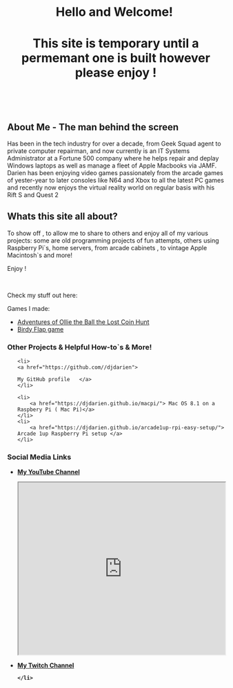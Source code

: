 <h1 style="text-align: center;">Hello and Welcome!&nbsp;</h1>

<h1 style="text-align: center;">This site is temporary until a permemant one is built however please enjoy !</h1>

<p><br></p>
<p><br></p>

<h2>About Me - The man behind the screen</h2>

<div class="fr-embedly " data-original-embed="<a href='https://netbytegames.s3.amazonaws.com/ollietheball/OllieTheBall_FinalAlpha054.zip' data-card-branding='0' class='embedly-card'></a>">
	<a href="https://netbytegames.s3.amazonaws.com/ollietheball/OllieTheBall_FinalAlpha054.zip" data-card-branding="0" class="embedly-card"></a>
</div>

<p id="isPasted">Has been in the tech industry for over a decade, from Geek Squad agent to private computer repairman, and now currently is an IT Systems Administrator at a Fortune 500 company where he helps repair and deplay Windows laptops as well as manage a fleet of Apple Macbooks  via JAMF. &nbsp; Darien has been enjoying video games passionately from the arcade games of yester-year to later consoles like N64 and Xbox to all the latest PC games and recently now enjoys the virtual reality world on regular basis with his Rift S and Quest 2</p>
<h2>Whats this site all about? </h2>
<p> To show off , to allow me to share to others and enjoy all of my various projects: some are old programming projects of fun attempts, others using Raspberry Pi`s, home servers, from arcade cabinets , to vintage Apple Macintosh`s and more!&nbsp;</p>
<p>Enjoy !</p>
<p><br></p>
<p>Check my stuff out here:</p>

<p>Games I made:</p>
<ul>
  <li>
    <a href="/adventures-of-ollie-the-ball-the-lost-coin-hunt.html">Adventures of Ollie the Ball the Lost Coin Hunt </a>
  </li>
  <li>
    <a href="/birdy-flap.html">Birdy Flap game</a>
  </li>
</ul>



<p></p>
<h3> Other Projects & Helpful How-to`s & More! </h3>
<ul>
	
	<li>
	<a href="https://github.com//djdarien">

	My GitHub profile	</a>
	</li>
	
	<li>
		<a href="https://djdarien.github.io/macpi/"> Mac OS 8.1 on a Raspbery Pi ( Mac Pi)</a>
	</li>
	<li>
		<a href="https://djdarien.github.io/arcade1up-rpi-easy-setup/"> Arcade 1up Raspberry Pi setup </a>
	</li>
</ul>

<p></p>
<h3> Social Media Links </h3>
<ul>
<b>	<li>
		<a href="https://www.youtube.com/computerwiz/">My YouTube Channel</a>
<p>
	<iframe src="https://www.youtube.com/embed/?listType=user_uploads&list=computerwiz" width="480" height="400"></iframe>
	  </p>
	<li>
	 <a href="https://www.twitch.tv/khaos_demon">My Twitch Channel</a>
	  
<p>

	</li>


